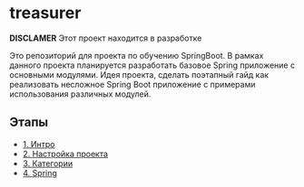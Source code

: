 # treasurer

__DISCLAMER__ Этот проект находится в разработке


Это репозиторий для проекта по обучению SpringBoot. В рамках данного проекта планируется разработать базовое Spring приложение с основными модулями. Идея проекта, сделать поэтапный гайд как реализовать несложное Spring Boot приложение с примерами использования различных модулей.

## Этапы

- [1. Интро](./1_Intro/README.md)
- [2. Настройка проекта](./2_project_setup/README.md)
- [3. Категории](./3_core_categories/README.md)
- [4. Spring](./4_simple_spring/README.md)
